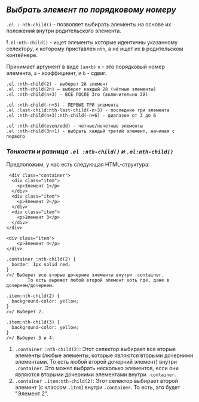 ## _Выбрать элемент по порядковому номеру_

`.el : nth-child()` - позволяет выбирать элементы на основе их положения внутри родительского элемента.

**!**`.el:nth-child()` - ищет элементы которые идентичны указанному селектору, к которому приставлен `nth`, а не ищет их в родительском контейнере.

Принимает аргумент в виде `(аn+b)`
`n` - это порядковый номер элемента, `a` - коэффициент, и `b` - сдвиг.

```
.el :nth-child(2) - выберет 2й элемент
.el :nth-child(2n) — выберет каждый 2й (чётные элементы)
.el :nth-child(n+3) - ВСЕ ПОСЛЕ 3го (включительно 3й)

.el :nth-child(-n+3) - ПЕРВЫЕ ТРИ элемента 
.el :last-child:nth-last-child(-n+3) - последние три элемента 
.el :nth-child(n+3):nth-child(-n+6) - диапазон от 3 до 6

.el :nth-child(even/odd) - четные/нечетные элементы
.el :nth-child(3n+1) - выбрать каждый третий элемент, начиная с первого
```

### _Тонкости и разница `.el :nth-child()` и  `.el:nth-child()`_

Предположим, у нас есть следующая HTML-структура:

```
 <div class="container">
  <div class="item">
    <p>Элемент 1</p>
  </div>
  <div class="item">
    <p>Элемент 2</p>
  </div>
  <div class="item">
    <p>Элемент 3</p>
  </div>
</div>

<div class="item">
	<p>Элемент 4</p>
</div>
```

```
.container :nth-child(2) {
  border: 1px solid red;
}
/=/ Выберет все вторые дочерние элементы внутри .container. 
		То есть вырежет любой второй элемент хоть где, даже в дочернем/дочернем.

.item:nth-child(2) {
  background-color: yellow;
}
/=/ Выберет 2.

.item:nth-child(3) {
  background-color: yellow;
}
/=/ Выберет 3 и 4.
```

1. `.container :nth-child(2)`: Этот селектор выбирает все вторые элементы (любые элементы, которые являются вторыми дочерними элементами. То есть любой второй дочерний элемент) внутри `.container`. 
   Это может выбрать несколько элементов, если они являются вторыми дочерними элементами внутри `.container`.
2. `.container .item:nth-child(2)`: Этот селектор выбирает второй элемент (с классом `.item`) внутри `.container`. То есть, это будет "Элемент 2".

